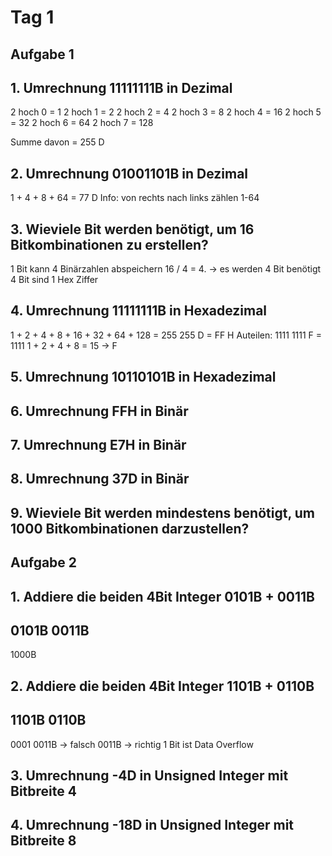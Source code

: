 # Tag 1

## Aufgabe 1
## 1. Umrechnung 11111111B in Dezimal
2 hoch 0 = 1
2 hoch 1 = 2
2 hoch 2 = 4
2 hoch 3 = 8
2 hoch 4 = 16
2 hoch 5 = 32
2 hoch 6 = 64
2 hoch 7 = 128

Summe davon = 255 D

## 2. Umrechnung 01001101B in Dezimal
1 + 4 + 8 + 64 = 77 D
Info: von rechts nach links zählen 1-64
## 3. Wieviele Bit werden benötigt, um 16 Bitkombinationen zu erstellen?
1 Bit kann 4 Binärzahlen abspeichern
16 / 4 = 4. -> es werden 4 Bit benötigt
4 Bit sind 1 Hex Ziffer
## 4. Umrechnung 11111111B in Hexadezimal
1 + 2 + 4 + 8 + 16 + 32 + 64 + 128 = 255
255 D = FF H
Auteilen: 1111 1111
F = 1111
1 + 2 + 4 + 8  = 15 -> F
## 5. Umrechnung 10110101B in Hexadezimal
## 6. Umrechnung FFH in Binär
## 7. Umrechnung E7H in Binär
## 8. Umrechnung 37D in Binär
## 9. Wieviele Bit werden mindestens benötigt, um 1000 Bitkombinationen darzustellen?

## Aufgabe 2
## 1. Addiere die beiden 4Bit Integer 0101B + 0011B
0101B
0011B
------
1000B

## 2. Addiere die beiden 4Bit Integer 1101B + 0110B
1101B
0110B
------
0001 0011B -> falsch
0011B -> richtig 1 Bit ist Data Overflow
## 3. Umrechnung -4D in Unsigned Integer mit Bitbreite 4
## 4. Umrechnung -18D in Unsigned Integer mit Bitbreite 8
